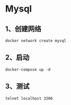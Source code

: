 # Mysql
## 1、创建网络
``` SHELL
docker network create mysql
```
## 2、启动
``` SHELL
docker-compose up -d
```
## 3、测试
``` SHELL
telnet localhost 3306
```